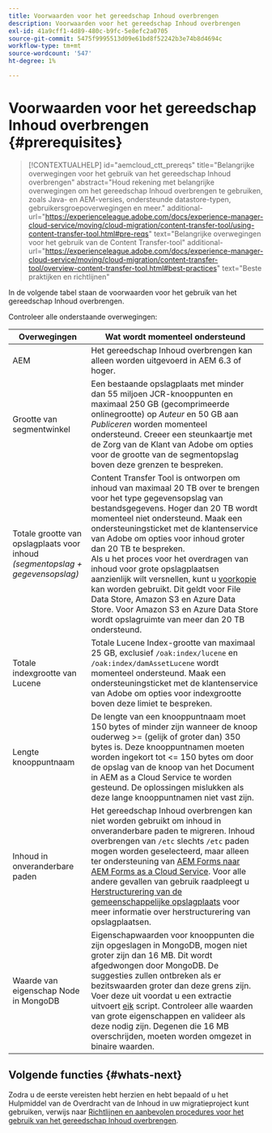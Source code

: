 ```yaml
---
title: Voorwaarden voor het gereedschap Inhoud overbrengen
description: Voorwaarden voor het gereedschap Inhoud overbrengen
exl-id: 41a9cff1-4d89-480c-b9fc-5e8efc2a0705
source-git-commit: 5475f9995513d09e61bd8f52242b3e74b8d4694c
workflow-type: tm+mt
source-wordcount: '547'
ht-degree: 1%

---
```


# Voorwaarden voor het gereedschap Inhoud overbrengen {#prerequisites}

>[!CONTEXTUALHELP]
>id="aemcloud_ctt_prereqs"
>title="Belangrijke overwegingen voor het gebruik van het gereedschap Inhoud overbrengen"
>abstract="Houd rekening met belangrijke overwegingen om het gereedschap Inhoud overbrengen te gebruiken, zoals Java- en AEM-versies, ondersteunde datastore-typen, gebruikersgroepoverwegingen en meer."
>additional-url="https://experienceleague.adobe.com/docs/experience-manager-cloud-service/moving/cloud-migration/content-transfer-tool/using-content-transfer-tool.html#pre-reqs" text="Belangrijke overwegingen voor het gebruik van de Content Transfer-tool"
>additional-url="https://experienceleague.adobe.com/docs/experience-manager-cloud-service/moving/cloud-migration/content-transfer-tool/overview-content-transfer-tool.html#best-practices" text="Beste praktijken en richtlijnen"

In de volgende tabel staan de voorwaarden voor het gebruik van het gereedschap Inhoud overbrengen.

Controleer alle onderstaande overwegingen:

| Overwegingen | Wat wordt momenteel ondersteund |
|---------------------------------------------------------------------|--------------------------------------------------------------------------------------------------------------------------------------------------------------------------------------------------------------------------------------------------------------------------------------------------------------------------------------------------------------------------------------------------------------------------------------------------------------------------------------------------------------------------------------------------------------------------------------------------------------------------------------------------------------------------------------------------------------------------------------------------------------------|
| AEM | Het gereedschap Inhoud overbrengen kan alleen worden uitgevoerd in AEM 6.3 of hoger. |
| Grootte van segmentwinkel | Een bestaande opslagplaats met minder dan 55 miljoen JCR-knooppunten en maximaal 250 GB (gecomprimeerde onlinegrootte) op *Auteur* en 50 GB aan *Publiceren* worden momenteel ondersteund. Creeer een steunkaartje met de Zorg van de Klant van Adobe om opties voor de grootte van de segmentopslag boven deze grenzen te bespreken. |
| Totale grootte van opslagplaats voor inhoud <br>*(segmentopslag + gegevensopslag)* | Content Transfer Tool is ontworpen om inhoud van maximaal 20 TB over te brengen voor het type gegevensopslag van bestandsgegevens. Hoger dan 20 TB wordt momenteel niet ondersteund. Maak een ondersteuningsticket met de klantenservice van Adobe om opties voor inhoud groter dan 20 TB te bespreken. <br>Als u het proces voor het overdragen van inhoud voor grote opslagplaatsen aanzienlijk wilt versnellen, kunt u [voorkopie](https://experienceleague.adobe.com/docs/experience-manager-cloud-service/moving/cloud-migration/content-transfer-tool/handling-large-content-repositories.html#setting-up-pre-copy-step) kan worden gebruikt. Dit geldt voor File Data Store, Amazon S3 en Azure Data Store. Voor Amazon S3 en Azure Data Store wordt opslagruimte van meer dan 20 TB ondersteund. |
| Totale indexgrootte van Lucene | Totale Lucene Index-grootte van maximaal 25 GB, exclusief `/oak:index/lucene` en `/oak:index/damAssetLucene` wordt momenteel ondersteund. Maak een ondersteuningsticket met de klantenservice van Adobe om opties voor indexgrootte boven deze limiet te bespreken. |
| Lengte knooppuntnaam | De lengte van een knooppuntnaam moet 150 bytes of minder zijn wanneer de knoop ouderweg >= (gelijk of groter dan) 350 bytes is. Deze knooppuntnamen moeten worden ingekort tot &lt;= 150 bytes om door de opslag van de knoop van het Document in AEM as a Cloud Service te worden gesteund. De oplossingen mislukken als deze lange knooppuntnamen niet vast zijn. |
| Inhoud in onveranderbare paden | Het gereedschap Inhoud overbrengen kan niet worden gebruikt om inhoud in onveranderbare paden te migreren. Inhoud overbrengen van `/etc` slechts `/etc` paden mogen worden geselecteerd, maar alleen ter ondersteuning van [AEM Forms naar AEM Forms as a Cloud Service](https://experienceleague.adobe.com/docs/experience-manager-forms-cloud-service/forms/migrate-to-forms-as-a-cloud-service.html#paths-of-various-aem-forms-specific-assets). Voor alle andere gevallen van gebruik raadpleegt u [Herstructurering van de gemeenschappelijke opslagplaats](https://experienceleague.adobe.com/docs/experience-manager-64/deploying/restructuring/all-repository-restructuring-in-aem-6-4.html#restructuring) voor meer informatie over herstructurering van opslagplaatsen. |
| Waarde van eigenschap Node in MongoDB | Eigenschapwaarden voor knooppunten die zijn opgeslagen in MongoDB, mogen niet groter zijn dan 16 MB. Dit wordt afgedwongen door MongoDB. De suggesties zullen ontbreken als er bezitswaarden groter dan deze grens zijn. Voer deze uit voordat u een extractie uitvoert [eik](https://repo1.maven.org/maven2/org/apache/jackrabbit/oak-run/1.38.0/oak-run-1.38.0.jar) script. Controleer alle waarden van grote eigenschappen en valideer als deze nodig zijn. Degenen die 16 MB overschrijden, moeten worden omgezet in binaire waarden. |

## Volgende functies {#whats-next}

Zodra u de eerste vereisten hebt herzien en hebt bepaald of u het Hulpmiddel van de Overdracht van de Inhoud in uw migratieproject kunt gebruiken, verwijs naar [Richtlijnen en aanbevolen procedures voor het gebruik van het gereedschap Inhoud overbrengen](https://experienceleague.adobe.com/docs/experience-manager-cloud-service/moving/cloud-migration/content-transfer-tool/guidelines-best-practices-content-transfer-tool.html).

